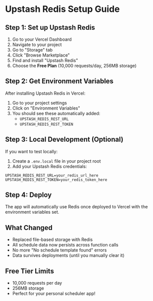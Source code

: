 # Upstash Redis Setup Guide

## Step 1: Set up Upstash Redis

1. Go to your Vercel Dashboard
2. Navigate to your project
3. Go to "Storage" tab
4. Click "Browse Marketplace"
5. Find and install "Upstash Redis"
6. Choose the **Free Plan** (10,000 requests/day, 256MB storage)

## Step 2: Get Environment Variables

After installing Upstash Redis in Vercel:

1. Go to your project settings
2. Click on "Environment Variables"
3. You should see these automatically added:
   - `UPSTASH_REDIS_REST_URL`
   - `UPSTASH_REDIS_REST_TOKEN`

## Step 3: Local Development (Optional)

If you want to test locally:

1. Create a `.env.local` file in your project root
2. Add your Upstash Redis credentials:
```
UPSTASH_REDIS_REST_URL=your_redis_url_here
UPSTASH_REDIS_REST_TOKEN=your_redis_token_here
```

## Step 4: Deploy

The app will automatically use Redis once deployed to Vercel with the environment variables set.

## What Changed

- Replaced file-based storage with Redis
- All schedule data now persists across function calls
- No more "No schedule template found" errors
- Data survives deployments (until you manually clear it)

## Free Tier Limits

- 10,000 requests per day
- 256MB storage
- Perfect for your personal scheduler app!